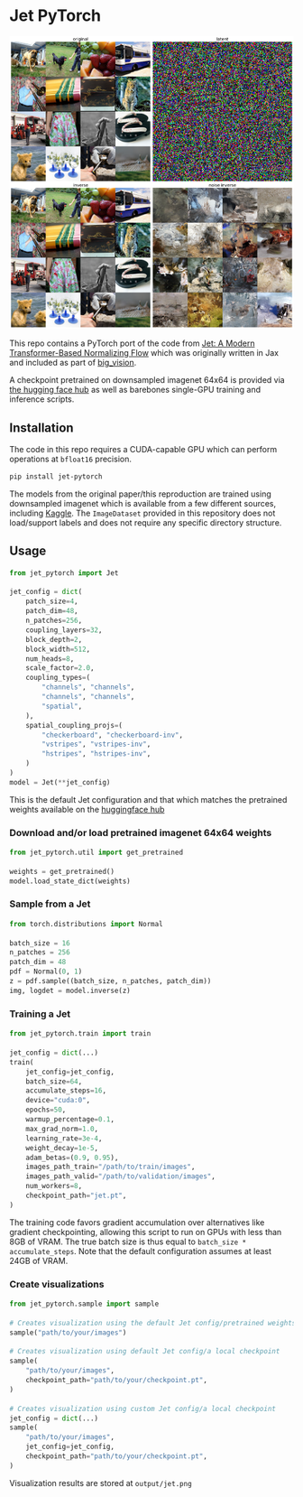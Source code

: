# Jet PyTorch
![](./output/jet_readme.png)

This repo contains a PyTorch port of the code from [Jet: A Modern Transformer-Based Normalizing Flow](https://arxiv.org/abs/2412.15129) which was originally written in Jax and included as part of [big_vision](https://github.com/google-research/big_vision/blob/main/big_vision/models/proj/jet/jet.py).

A checkpoint pretrained on downsampled imagenet 64x64 is provided via [the hugging face hub](https://huggingface.co/btrude/jet_imagenet64x64_200m) as well as barebones single-GPU training and inference scripts.

## Installation
The code in this repo requires a CUDA-capable GPU which can perform operations at `bfloat16` precision.

```sh
pip install jet-pytorch
```

The models from the original paper/this reproduction are trained using downsampled imagenet which is available from a few different sources, including [Kaggle](https://www.kaggle.com/datasets/ayaroshevskiy/downsampled-imagenet-64x64). The `ImageDataset` provided in this repository does not load/support labels and does not require any specific directory structure.

## Usage
```py
from jet_pytorch import Jet

jet_config = dict(
    patch_size=4,
    patch_dim=48,
    n_patches=256,
    coupling_layers=32,
    block_depth=2,
    block_width=512,
    num_heads=8,
    scale_factor=2.0,
    coupling_types=(
        "channels", "channels",
        "channels", "channels",
        "spatial",
    ),
    spatial_coupling_projs=(
        "checkerboard", "checkerboard-inv",
        "vstripes", "vstripes-inv",
        "hstripes", "hstripes-inv",
    )
)
model = Jet(**jet_config)
```

This is the default Jet configuration and that which matches the pretrained weights available on the [huggingface hub](https://huggingface.co/btrude/jet_imagenet64x64_200m)

### Download and/or load pretrained imagenet 64x64 weights
```py
from jet_pytorch.util import get_pretrained

weights = get_pretrained()
model.load_state_dict(weights)
```

### Sample from a Jet
```py
from torch.distributions import Normal

batch_size = 16
n_patches = 256
patch_dim = 48
pdf = Normal(0, 1)
z = pdf.sample((batch_size, n_patches, patch_dim))
img, logdet = model.inverse(z)
```

### Training a Jet
```py
from jet_pytorch.train import train

jet_config = dict(...)
train(
    jet_config=jet_config,
    batch_size=64,
    accumulate_steps=16,
    device="cuda:0",
    epochs=50,
    warmup_percentage=0.1,
    max_grad_norm=1.0,
    learning_rate=3e-4,
    weight_decay=1e-5,
    adam_betas=(0.9, 0.95),
    images_path_train="/path/to/train/images",
    images_path_valid="/path/to/validation/images",
    num_workers=8,
    checkpoint_path="jet.pt",
)
```
The training code favors gradient accumulation over alternatives like gradient checkpointing, allowing this script to run on GPUs with less than 8GB of VRAM. The true batch size is thus equal to `batch_size * accumulate_steps`. Note that the default configuration assumes at least 24GB of VRAM.

### Create visualizations
```py
from jet_pytorch.sample import sample

# Creates visualization using the default Jet config/pretrained weights
sample("path/to/your/images")

# Creates visualization using default Jet config/a local checkpoint
sample(
    "path/to/your/images",
    checkpoint_path="path/to/your/checkpoint.pt",
)

# Creates visualization using custom Jet config/a local checkpoint
jet_config = dict(...)
sample(
    "path/to/your/images",
    jet_config=jet_config,
    checkpoint_path="path/to/your/checkpoint.pt",
)
```
Visualization results are stored at `output/jet.png`
